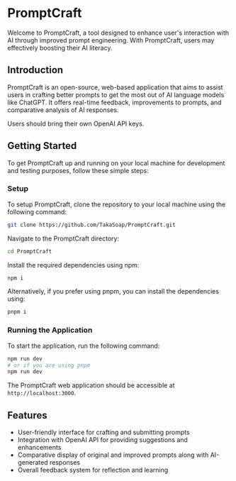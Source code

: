 # PromptCraft

Welcome to PromptCraft, a tool designed to enhance user's interaction with AI through improved prompt engineering. With PromptCraft, users may effectively boosting their AI literacy.

## Introduction

PromptCraft is an open-source, web-based application that aims to assist users in crafting better prompts to get the most out of AI language models like ChatGPT. It offers real-time feedback, improvements to prompts, and comparative analysis of AI responses.

Users should bring their own OpenAI API keys.

## Getting Started

To get PromptCraft up and running on your local machine for development and testing purposes, follow these simple steps:

### Setup

To setup PromptCraft, clone the repository to your local machine using the following command:

```bash
git clone https://github.com/TakaSoap/PromptCraft.git
```

Navigate to the PromptCraft directory:

```bash
cd PromptCraft
```

Install the required dependencies using npm:

```bash
npm i
```

Alternatively, if you prefer using pnpm, you can install the dependencies using:

```bash
pnpm i
```

### Running the Application

To start the application, run the following command:

```bash
npm run dev
# or if you are using pnpm
npm run dev
```

The PromptCraft web application should be accessible at `http://localhost:3000`.

## Features

- User-friendly interface for crafting and submitting prompts
- Integration with OpenAI API for providing suggestions and enhancements
- Comparative display of original and improved prompts along with AI-generated responses
- Overall feedback system for reflection and learning
